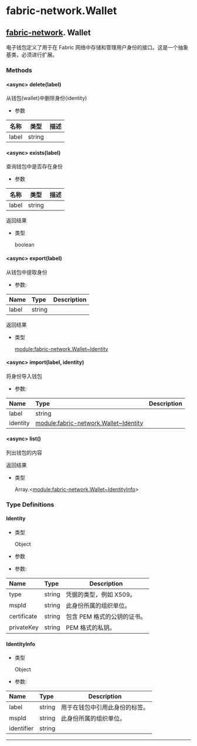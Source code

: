 # fabric-network.Wallet

## [fabric-network](https://hyperledger.github.io/fabric-sdk-node/release-1.4/module-fabric-network.html). Wallet

电子钱包定义了用于在 Fabric 网络中存储和管理用户身份的接口。这是一个抽象基类，必须进行扩展。

### Methods

#### &lt;async&gt; delete(label)

从钱包(wallet)中删除身份(identity)

- 参数

| 名称  | 类型   | 描述 |
| ----- | ------ | ---- |
| label | string |      |

#### &lt;async&gt; exists(label)

查询钱包中是否存在身份

- 参数

| 名称  | 类型   | 描述 |
| ----- | ------ | ---- |
| label | string |      |

返回结果

- 类型

  boolean

#### &lt;async&gt; export(label)

从钱包中提取身份

- 参数:

| Name  | Type   | Description |
| :---- | :----- | :---------- |
| label | string |             |

返回结果

- 类型

  [module:fabric-network.Wallet~Identity](https://hyperledger.github.io/fabric-sdk-node/release-1.4/module-fabric-network.Wallet.html#~Identity)

#### &lt;async&gt; import(label, identity)

将身份导入钱包

- 参数:

| Name     | Type                                                                                                                                            | Description |
| :------- | :---------------------------------------------------------------------------------------------------------------------------------------------- | ----------- |
| label    | string                                                                                                                                          |             |
| identity | [module:fabric-network.Wallet~Identity](https://hyperledger.github.io/fabric-sdk-node/release-1.4/module-fabric-network.Wallet.html#~Identity) |             |

#### &lt;async&gt; list()

列出钱包的内容

返回结果

- 类型

  Array.&lt;[module:fabric-network.Wallet~IdentityInfo](https://hyperledger.github.io/fabric-sdk-node/release-1.4/module-fabric-network.Wallet.html#~IdentityInfo)&gt;

### Type Definitions

#### Identity

- 类型

  Object

- 参数

- 参数:

| Name        | Type   | Description                 |
| :---------- | :----- | --------------------------- |
| type        | string | 凭据的类型，例如 X509。     |
| mspId       | string | 此身份所属的组织单位。      |
| certificate | string | 包含 PEM 格式的公钥的证书。 |
| privateKey  | string | PEM 格式的私钥。            |

#### IdentityInfo

- 类型

  Object

- 参数:

| Name       | Type   | Description                    |
| :--------- | :----- | ------------------------------ |
| label      | string | 用于在钱包中引用此身份的标签。 |
| mspId      | string | 此身份所属的组织单位。         |
| identifier | string |                                |

---
